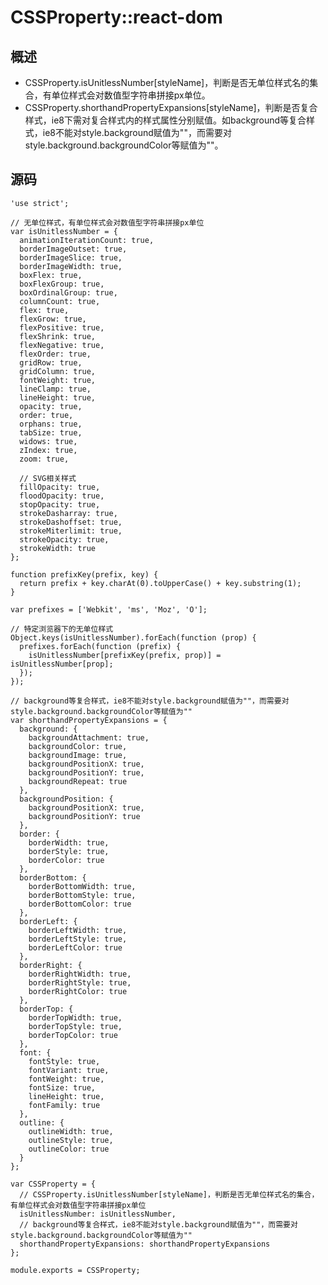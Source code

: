 # CSSProperty::react-dom

## 概述

* CSSProperty.isUnitlessNumber[styleName]，判断是否无单位样式名的集合，有单位样式会对数值型字符串拼接px单位。
* CSSProperty.shorthandPropertyExpansions[styleName]，判断是否复合样式，ie8下需对复合样式内的样式属性分别赋值。如background等复合样式，ie8不能对style.background赋值为""，而需要对style.background.backgroundColor等赋值为""。

## 源码

    'use strict';
    
    // 无单位样式，有单位样式会对数值型字符串拼接px单位
    var isUnitlessNumber = {
      animationIterationCount: true,
      borderImageOutset: true,
      borderImageSlice: true,
      borderImageWidth: true,
      boxFlex: true,
      boxFlexGroup: true,
      boxOrdinalGroup: true,
      columnCount: true,
      flex: true,
      flexGrow: true,
      flexPositive: true,
      flexShrink: true,
      flexNegative: true,
      flexOrder: true,
      gridRow: true,
      gridColumn: true,
      fontWeight: true,
      lineClamp: true,
      lineHeight: true,
      opacity: true,
      order: true,
      orphans: true,
      tabSize: true,
      widows: true,
      zIndex: true,
      zoom: true,
    
      // SVG相关样式
      fillOpacity: true,
      floodOpacity: true,
      stopOpacity: true,
      strokeDasharray: true,
      strokeDashoffset: true,
      strokeMiterlimit: true,
      strokeOpacity: true,
      strokeWidth: true
    };
    
    function prefixKey(prefix, key) {
      return prefix + key.charAt(0).toUpperCase() + key.substring(1);
    }
    
    var prefixes = ['Webkit', 'ms', 'Moz', 'O'];
    
    // 特定浏览器下的无单位样式
    Object.keys(isUnitlessNumber).forEach(function (prop) {
      prefixes.forEach(function (prefix) {
        isUnitlessNumber[prefixKey(prefix, prop)] = isUnitlessNumber[prop];
      });
    });
    
    // background等复合样式，ie8不能对style.background赋值为""，而需要对style.background.backgroundColor等赋值为""
    var shorthandPropertyExpansions = {
      background: {
        backgroundAttachment: true,
        backgroundColor: true,
        backgroundImage: true,
        backgroundPositionX: true,
        backgroundPositionY: true,
        backgroundRepeat: true
      },
      backgroundPosition: {
        backgroundPositionX: true,
        backgroundPositionY: true
      },
      border: {
        borderWidth: true,
        borderStyle: true,
        borderColor: true
      },
      borderBottom: {
        borderBottomWidth: true,
        borderBottomStyle: true,
        borderBottomColor: true
      },
      borderLeft: {
        borderLeftWidth: true,
        borderLeftStyle: true,
        borderLeftColor: true
      },
      borderRight: {
        borderRightWidth: true,
        borderRightStyle: true,
        borderRightColor: true
      },
      borderTop: {
        borderTopWidth: true,
        borderTopStyle: true,
        borderTopColor: true
      },
      font: {
        fontStyle: true,
        fontVariant: true,
        fontWeight: true,
        fontSize: true,
        lineHeight: true,
        fontFamily: true
      },
      outline: {
        outlineWidth: true,
        outlineStyle: true,
        outlineColor: true
      }
    };
    
    var CSSProperty = {
      // CSSProperty.isUnitlessNumber[styleName]，判断是否无单位样式名的集合，有单位样式会对数值型字符串拼接px单位
      isUnitlessNumber: isUnitlessNumber,
      // background等复合样式，ie8不能对style.background赋值为""，而需要对style.background.backgroundColor等赋值为""
      shorthandPropertyExpansions: shorthandPropertyExpansions
    };
    
    module.exports = CSSProperty;
